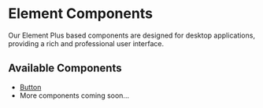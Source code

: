# Element Components

Our Element Plus based components are designed for desktop applications, providing a rich and professional user interface.

## Available Components

- [Button](/element-components/button)
- More components coming soon...
